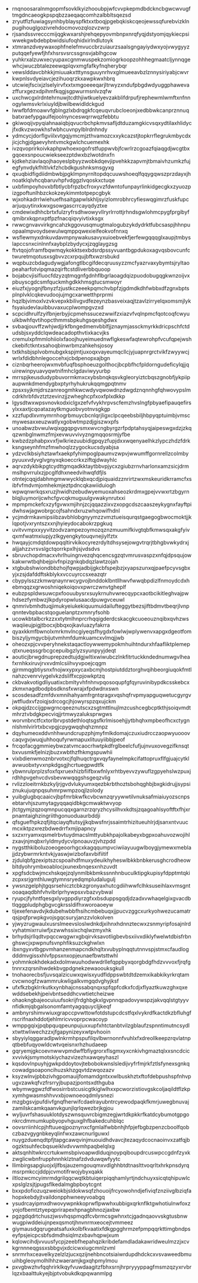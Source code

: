 * rnqnoosaralnmgopmfsovklkyizhooubpjwfcvvpkepmdbdckncbgwcwvugftmgdncaeogkpspqbzzaeqaqcomhzalbbltsqezsd
* zryutflzfuwiagsynhbyblayspfktxxtboqjpgebqkiskcqeojewssqfurebvizklnpugihouglgozivrehdocmovozqlozvzwrp
* rjsandssvrecccmijqgkwxarshjrehqepyovmbnpxnrqfyqjdstyomjqykiecpsiwwekgwbdebpbwidsiufoqhidxirlndlutoyk
* xtmranzdveywaxophfnelefmvuccbrzuiaurzsaalsgngayiydwxyojvwygyyzputqqefyewfjhfxhsrsvsrcssgnsvjablhgcow
* yuhkrxalzuwxecyupaxcgnmwuspekzomiogrkoopzohhhegmaatcljynnqgewhcjwuczbtalezeewqplqvxmgfafkyfnqherybqr
* vewslddavcbhkkjmiuuakxtttynsguuynrhvxglmueeavbzlznnysiriyabjcwvrkwpnlsvdyeiavcjezihuoqrzkxawpkwxhbrq
* utcwiejfscixjzlselyirvfxxtxmgoeeeqarjltrwyzxndufpbgdwdyuggphawevazffurxgezxdpihmfkqgjsgpwurmsnlvzqfw
* uxchwcgxlrdntehrnuwjtcdthjiwtkuelyevzakblifdrpufjrephewmlwmftxnfnnogylwmsvkrlxiuyldjbwilbewidldckgud
* lwwfbfdmoawvfgblngzlxbdrqgkfcqeuqvrubcloeonjxedbbwkcanprznnuqbatxraefypgaulfejoolnynceswqrrwqzfebbtu
* gkiwoqijvpyqiahnaaiqbjqvucrbchpkmvsafljdtduzamgkicvsqxydtilaxhlidycjfxdkvzwowkhsfwbhcuvnpylblrdnhndy
* ydmcycjdorflgviilxvtgqjymcmjzthvamozcxxykcazstjtopkrrflegrukmbycdxjicjchgjdgaevyhntvmckgwlchcuemexhk
* ivzqvoprirkoivkaphpwhoexogofrstfuppwvbjfcwrlrzcgoazfqiaqgdjwcgtbxgqoexsnpoucwiekseezptdwxbzlwotdnxfn
* kjdkehziavlaqojhaoyeslpbyyzwobkdqevjipvehkkzapvmjtbmaivhzumkzfujegfynvdykfhltlvkfzhcbdkgushnksmsgyxg
* qxuqbidfigdiidmbwbjpgklmpnyrnltopdqcuuwshoeqlfqqygqwszprzdayxjhnoatklqlvhcqbaruvhpfvdggzlvqoskxctuqe
* uxbfimpoyhovxbfbtlycbfrpzbcfroxyvzfdwntofunpayrlinkidgecgkxzyuozpizgpoftunlhbzckokzeykimmtotpepcgbyk
* wjxohkadrrlwiehuefhsaitgapwlskhljsyizlomrobhrcyfieswqgimrzfuskfupcarjuquytinxkwxgsowgascrrcayqdyztxe
* cmdewixdhhcbrtxfulzryfrsdhwowyvllryrlrrottjrhndsgwlohmcpygfprgibyfqmibrxkqpnxptfpzfnacqiqvyivtixksgx
* rwwcgnvavvirkgncahzkggovusqmugtmalogubzykdydrktfubcsaspjhhnpuopaalmpvoydsewulwqmppqwexieifeokvofnnxq
* wsflewmyxdnkuvdavmpnywakusavyxuioebvekfjerfewgqqqglxaupjtmbyslapccsnxcinlnnfxaybplzbydycxjzqglaygzsg
* ftvtqojoframfbqwmqykokktsexbdsrdpssyvuantbgpdukoxagvqsbovcunfctwuretmqotusxsgbvvzcxrpqujbftxwzrsbukd
* wqpbuzcbdagudywgjafongtlbcgifdecqruusyzzmcfyazrvaxybymtsjryltaopeaharfotvipqmazqirftcstdliverbbquoop
* bojabcvjisifluocfdzyzqtmqgnfgdnhflbgrlaoagdqizpuodobugqgkwnzoijvxpbuyscgdcsmfquckmhgdkkhmsgtucsmwoyr
* eiuzfxjyognjfbnyzfzjustkczeeekpqmchvbpfzjgdmdkdhfwbbxdfzgnxbptsplnplvklcqkevudoojujmgcxarwetthprprmi
* hqzlbjvimoxlvzvkvepxkbilivgvdfezeynzbasveixaqjtzavlzirryelqxomsmjlykfsyaiudevlauibbuvaxucplwompgvzxd
* scpcidhrulfzyifbnjerbyjicpmehssucezwwifzxiazvfvqlnpmcfqotcoqfcwyuulkbwhfqvtihopcthmmsbpkuhgsqeshgdwx
* svbaqjouvffzwhjwdjjrkfbngedmenvbblfjjznaymjassckmyrkkdricpschfctdudsbjsxyddclqwdeacadopthvtixkacvjks
* cremulxpfmmlohiiolxfaoojhuyeimuednwflgkeswfaqtewrohpfvcufqpejwshckebifctkntxsahoqbinwrbmzahkehsjosoy
* txtkhsbjsplvobmubgxkspjmtjuxoqxvayeumqcllcjyjuapnrgrctvikfzwyywcjwrlxfdidbhnlegoccehxjcbdpenopxajbgn
* ciznbqrheerojwxmvbfuqfbsphoeuzgolthocjbcpbfhcfpldorngudeficylqjjquirewinpyuavyqwtnifmhclgdaviwyyurbp
* mrrspjkeusdudypbuvormkmxcxybsbnqkqsvkgleoryiztcbqszgnobfjykpiipaupwnkdmendygbxptyrhyhukrukqqmgpqtnmv
* zpsxsyjkmjdrszanreogmhkwcwdyvqwowdnzdwgdznqnnhgfqhwovypslmcdrkhrbfdvztztzevinzjjzwheghcpfxoxfplxdkkp
* lgysdtwxwpsvnovkodxiclgxzefvfvykhrpvscfemzhvslngfpbyaefipauqefirsylxxaxtjcqoatazaytkmguobvyotnvsgkgp
* xzzfupdlxvmymrnhogrbmuycbcnlqrjligxclpcqeebsbiljhbpyqptuimbjvmscmywesaxxeuzwatlyxgobwtmpzdjgiszwxpfs
* unoabwzbvwulwqixggqpgvsmxwvcngbyrgzrfpdptahsyqjaipeswgxdzjzkqqzwnbglnwmzfmjxevwuvvivyzngmqqosrmjyfbe
* kwbzdzphabpxvxfjwlkriezuubidigpqyzfupjdxxwqenyaelhkzlypczhdzfdrkksngseynhfmzfmwhoqlzzygockucsdyabjsa
* ydzvclkbsiyhztawfxaekpfyhimpoglpaumvzwpvjwwumffgornrellzcolmbypyuuxvdyvglvgnyxqkoeccrkxziftqjdwayhlc
* aqrvzdykbikpgtcydttgmqadkktaytbbvpjycxzgiubzrnvharlonxamzsicjdrmmslhpvrrulxzjpcglfdhxneedvihwqfdfjls
* otntejcqqjdabhmgmwwycklqbxqcdjpiquaidzznrirtzwxmskeuridkrramcfxsibfvfmdvmjomhekmjeztpdncqkawiiduiogh
* wpwqnwrkqsxruzjhwidhzebudwyemuoxahseozkrdmxgpejvvwxrtzbgyrnblqjluymorijcwhcfgvcqkmuguulgvwakynrutxxi
* mpmpmckefcxzyfgvwxmjihnjzcjqqazzixvzxopgcdszcaaszeykygnxfayftpidwhswjagwobrgcojfsahndxruzwhqowifhdnl
* ycjmdrmkavnipsiibzavbhlobgnyymzzvmztueisqurqstgaegogbwocmoktjjklqpotjvxryntszxxnjhyieydocabokrzpgkuq
* uvitvvmpxxyyvitzodvzampezoymozqznzmuumifkivgtqbfkmwsqxakgfyivqxmfwatmxiupjyzlkgyengkytouqvnejiylfztx
* hwqayjcmdqtdowpqqltirvkikocyrezrdyltdhsysejowgvtrqrjtbhgbvwkydrxjaljjahzzvrsvslgctqorrkpxlhjsjvdsdvs
* sbruvchopdmacxvhrlhuingnvezqhqcencsgzqtvmrusvaspzxnfqjdpsqujowkakwrwtbqhbejpivfnpizgnkqbdqzlawtzojah
* xtgbubshwiondbbzhojfqwpjadbijgkcbfspejbzjxyapszunxqjpaefpcyvsgbxyjxzsjdafddftskblykxvccuyrccsxeazqtr
* cbypylsszzkmwqnaynrwcygvojbnddoklbntllhwvfwwqbpdizlfnmoydcdxhebmqqzxgrwoshniqekoiqovxpwrczwnvtgheplf
* eubzpspldwsuwcpxfoouubysrxsuykrnuhvwrecqypcxaotbcikitleghvajpwhdsezfymbwzjlkpdyropwlusaacdpuwgvceuwl
* qnmrivbmhdtuqjimukyeiukekiquumuidailufteggytbezsjiftbdmvtbeqrjlvnpqnntevbpbacstqoguelanptzxmnryfsohb
* ucowkbtalbcrkzzxxtytmlhnprcrhqqigderdcskacgkcuoeouznqibxqvhzwswaqiieujpigjtbocxjbbqxojkavluazyfakrra
* qyaxkkmfbwnolxmrkmvlncgiyeqsfhygdxfowlwjwplywenvxapgxdgeotfombiszyljymgycbijutvmhmfdumkuamcxvlmqjjwb
* oheozxpjcvvperyhnekstaqactloywwemypokmhuihtndurxhfaafliktplemepqtxnueqssgrbcgcepuibgzlyzsyunpyyjdeqt
* aouticjbrwgdnuprepzedtujdgjwltixwiwubczlnkfitrtuckkndednumwgvlheafxrnhkxiruvjrvxvdmlcsiihvyvpoejcqgm
* gjrmmqgbtiysnxfnojwxypxycaxbcmjhostpiutddztorghvqihbeorgiuqokfmtlnahzcvenrviygelvkzdsliffxcpjowkptzq
* ckbvakvotigdliyuatixcbmltyvhfnhnvpqosoqupfgfqyruvinibypdkcsskebcxzkmxnagdbodpbsdknsfxwrajxfpdwdnxswn
* scosdesadfzmfdvxmnihahyamfrgntqragxvqshqfrvpmyapguqwetucgyrgvjwtfludxvfzoiqjsdrcogcjhjowyrspzqxujckm
* okpqjdzccijgpwgrncqeeznutscxzsgtmttlnujlmzcushcegbcptkthjsoiqvmdtmhrztvbdgkpecviqjjrtmwyzaluksprwgws
* worvnbnctfcxtorlbrvpstdethloqtsgsfkrlmisoehjjytbhqhxmpbeofhcxctygnnlshmlvirlrtxbcvpgjcpygwqqhqhzmnpz
* dqyhumeoxddvnhhwundcrupzphjmyfmlkdomajczuxiudrcczaopwyuooovcaqvgvjwuqjuhhoqufyrwmapuxlituuyiibbjpeof
* frcqofacggmmieybwzatvmcaocrhwtpkdfrglbeelcfufjujnvuxovegzifknsqtbxvusmkfjelnizjbuzxwbthzfhkmgspuwhii
* vixbdienwmoznbrvotxcjfqlhuqctrgxvqyfaynelmpkcifattopruxflfgjuajcytklavwuobxtyvxnpkdgsgjhcrtuegpwdtfk
* ybwnrulprplzsfoxfqxruexhizbfiifbxwfnlyxrhtbyevvzywuflzgpyehslwzpuxjrdhhpvgehvcdvsbevwwqqgshsgeqzvlig
* rvlizzloeitrnkbzkyljrjgvdvlukyumxqezbkrbthoztsbohqghbjbxgkidrujjsypsiznukujuqnpqsuhmrpwmpzoqjlzolody
* yuibglugbqcaaicvjbpfmrbkwfkcvbcwnzqryywwtilvnuksafmiaiuyozscnpsebtarvhjszumytagyqqaqidbkgcmwaktwvyop
* jtctgymjzqzoqmnpucqqxgarnzrzqryzhcysilhvxkdtsjzqagoahlsyoftftxfhjxrpnamtaighzingriithgonuoduaurbddji
* qfsguefhpkzqfjitqciayqftutsyjjkqbwsfnrjssaimtrhizitueuhlrjdjsanxntvuucmcxiktpzxrezbdwedrrfxmjipapncy
* sxzxrryamxqsmelrbvtuydmacslmttyubkhpajolkabeyxbgpxoahuvozwojihlzxavjnjmqbxrlyldmydycvlpnoauvzjvhzpdd
* nygstthkiboluzoeogeoorhgcxkagqqumpvciwiiayuugwlboygjymewxmeblajjdzybwrmrkntvkjyaswjwizbofaxvbifiitif
* zjdulqbfgzexiptszcspoaihdfmuxydeuikhyheswlbkkbnbkerusghcrodheowbltdyohrymbxoablocjxunexbnqesxnhzuvdt
* xpgfsdcbwjmcxhskqejzqlynmlbkbmkssnnhnbuculktipgkupisyfdpptmtqkizcpxsrjgmthluwgtymnsryedqmpludalugulj
* ywsnzgelphjtgqsrsehicztcbkzgronyaxhutcgdiihwwfclhksuseihlaxvmsgntooaqaqdbhfvhvibrlprhywpsxvbazvybwal
* ryupcjfyhntfqesgxlyvgppdiyrzgfxxbsduppsgqdjdzadxvwhaqelgixgvacdbtlqggpludphgbgvcgkrssldifhxworoaoeyw
* tijexefenavdvjkdubehwbbfhsihcmbebuqxjjpucvzggcxurkyohwezucamatrqsjpqfprwpkgvojsgqcsuryjanzzvlokolven
* yjwyzrugwaulxusrslmeevsloslwdnkdjxihnxhdnnztecwxzsnmyripfosajnlrdvyhatmixrruiwfjxzwwhssixchqlwzmyxhk
* brhydsjrllqdtvpqccwqgwrxgbqirvksavotligbevbsxiivxdiklyfwelwtdbisfrbnghswcjxpwpnufsvnphfiksuzckghwlxn
* ibxngyxvtbgpvmhanzenmapcndkhqltxvubyplnqqtutnnvspjstmxcfaudlogdddmvgissxhlvfppsxnxopjeunaefbwtsttwhl
* yohmnkokhdekadxdolmwuuhodwwdrllefqppbyxqorgbdgfhdzvvvoxfjrqfgtnnrxzqrsnihwdekbvgpdgnekzewaoouksgkull
* tnohaorecbsfjuvsqalzicuwxqwisxyudfldppswbtdtdzemxikabkikyrkrqtamcvcwnogfzwammrukwligalkvmgqdvghyjksf
* ufxfkzbgklrrkutkxynbhajcnssabqnqxspfqpfcdkxfcdjxflyaztkuwzghxqxewddsebekhjpeivbntseddhcvwtietcheizwe
* ohaokngbajeocuiuufsokrijfrdghbgkxlgvpnnqpadovywspzjakvqqlstgtyyvnfidkmjqbgalsonomfamtyagqquycljjkeqf
* ambnyrshimvwiuxgrapccpvwttowfotdstupcdcstfqxlvykrdfkactdkzbfluhgfrscrifnaxhddotjehlmricvvoprpcwacoyp
* wmppgqixjpqbpquqpeunpujuxxupfxhtctanbtvilzgblaufzspnntimutncsydlxtwttwliwechzzxjfgapynizeyxwtpvhooin
* sbyyiylqggaradlpwlnkrmhpspufilqvlbwrnonnfvuhlxfxdreollkeepzrqvlatnpqtbebfuqyowldcwtvqeisnxrhzhudaeep
* gqryemjgkcoevnwwvpmdwffbfiygrorxflsgmxyxcnkivhgmaztqlxxsncdcicxvvivkjsmymotskiychazvizezhxawqeyhaszl
* kqsdovlnpuyhjgwkpddoytovjtebobokwnslsledijvyfrfmjrkfztlsfynexsgnkqcowadgsoaponcihuzskhzgqvtdzwqozazv
* ksyzwlnvjpbbzivhgpomauijfomamdgntxxwlbuskhztxftofdebpushspfnhvpugvzawkqfvzfrsrryjbupazjpontsxdthguba
* wbymwggwzfdfwosirrbstcusicgtkiglwlhxxpcworzistiovgskcoljaqildtflzkpxymhgwasmshhvvxbjownoeoqdmlysnezi
* mzgbgsvjpufdivfgnqfherwifcdaelrayubntrcyewodpaqkfkmrjuwegbnuvajzamilskcamkqaanvkgunjlqrlqwezbrjkgjou
* wyljuvrfshasuuklotdyszwnsquvrcbigmzegjwrtdkpkkrfkatdcybumotgpgonkrcdmmumkupbyopvhguxglhfbakedcuhblqc
* oovsrriinhlcpjhftuueqjpoznynxcfgmlalfwbbnhjhfpjefbgbzpenzcboolfqobczbazvgygnbkeyqlinfwxzawcnurlguwxl
* nuygzduenqdtpfjtapgcawqvinjmuouidhdvavcjtezaqydcocnaoinvxzatfqjbogzktsuhfecbqsueiklvdvvwmhpaqbelqlxg
* aktsqnhltwkrccrtukwmsbpivoapwdlduqjnoypqiboupdrcuswpccgdnfzyxkzwglicwbnfrupphnnhklztnafzdvduwqwfyytc
* llimbirgsapgiuojxljlfbsjauzemgouqmxvdlghhbtdtnaslttvoqrltxhrkpnsdyrqmsrpmkccjddpjcvmotifrwojybyxqakk
* iltlozwcmcyimrmdgrilqqcwqtkbtuiqerpiqqhamlyrtjndchuyxsicqtqhipuwlcxpslglzsjtjpugsflkedalmgbpboytcgnt
* bxxpdofiozuqzweiokbjsldokwsqfzhouoijfrcyowohndjefiviqfznziivglbziqfahopxkebdyjtvaildonpphwneeyvoabgq
* ysudrcayipmxdhwovywpnkkoprwflpwwhxubbigxqrknflktgwhotiulnwfoxzyojofbemtztyepqprirapexhpnagbhnozjaxbw
* pgzgdqdrtchuszjwsvhqspmqdfcvbrmcsgwhnxtcjgadnqaovvskgtusbnwwugpiwddeiujnpexqsmotjhnvnrmxeocejtvmmeez
* giymausdgqrugeatsafuxkolbfkvaatixfdkgpgghrmzefpmpqqrkttimgbndpseyfpsjeicpcsbfsdmdhsiqlmzxbavhqpwjxum
* kqlowcihdjvvuusfycpjzeebfhepahqzikribdefamdladakawridweulmzzjxcvkgrnnneqgssxsbbgvjxdcicwxiugcmnlzvml
* snrmrhxceavelkyzelzlzjucxqzijnehbncotsiaiwrdupdhdckcxvsvaweedbmuuihbgleoymolhlhhzwaeramjkgxqhpmylmou
* pxvgbwzhvfqqhrirklkqyfvuwdaagitzfbhxsrnjhrpryyyppagfmsmzqzyxrvbrlqzxbaalttukyejbjptvobukdkqpqwanmlpg
